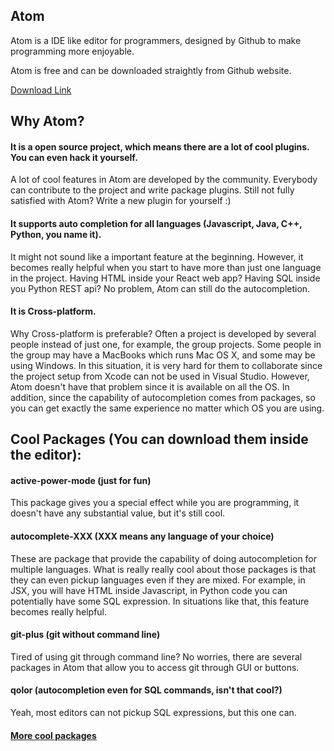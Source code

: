 ---
---

Atom
----


Atom is a IDE like editor for programmers, designed by Github to make programming more enjoyable.

Atom is free and can be downloaded straightly from Github website.

[Download Link](https://atom.io/)

<!--more-->

## Why Atom?

#### It is a open source project, which means there are a lot of cool plugins. You can even hack it yourself.

A lot of cool features in Atom are developed by the community. Everybody can contribute to the project and write package plugins. Still not fully satisfied with Atom? Write a new plugin for yourself :)

#### It supports auto completion for all languages (Javascript, Java, C++, Python, you name it).

It might not sound like a important feature at the beginning. However, it becomes really helpful when you start to have more than just one language in the project. Having HTML inside your React web app? Having SQL inside you Python REST api? No problem, Atom can still do the autocompletion.

#### It is Cross-platform.

Why Cross-platform is preferable? Often a project is developed by several people instead of just one, for example, the group projects. Some people in the group may have a MacBooks which runs Mac OS X, and some may be using Windows. In this situation, it is very hard for them to collaborate since the project setup from Xcode can not be used in Visual Studio. However, Atom doesn't have that problem since it is available on all the OS. In addition, since the capability of autocompletion comes from packages, so you can get exactly the same experience no matter which OS you are using.

## Cool Packages (You can download them inside the editor):

#### active-power-mode (just for fun)

This package gives you a special effect while you are programming, it doesn't have any substantial value, but it's still cool.

#### autocomplete-XXX (XXX means any language of your choice)

These are package that provide the capability of doing autocompletion for multiple languages. What is really really cool about those packages is that they can even pickup languages even if they are mixed. For example, in JSX, you will have HTML inside Javascript, in Python code you can potentially have some SQL expression. In situations like that, this feature becomes really helpful.

#### git-plus (git without command line)

Tired of using git through command line? No worries, there are several packages in Atom that allow you to access git through GUI or buttons.

#### qolor (autocompletion even for SQL commands, isn't that cool?)

Yeah, most editors can not pickup SQL expressions, but this one can.

#### [More cool packages](https://atom.io/packages)
